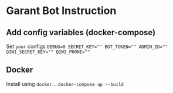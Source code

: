 # Garant Bot Instruction

## Add config variables (docker-compose)
Set `your` configs
```DEBUG=0 SECRET_KEY="" BOT_TOKEN="" ADMIN_ID="" QIWI_SECRET_KEY="" QIWI_PHONE=""```

## Docker
Install using `docker`...
```docker-compose up --build```